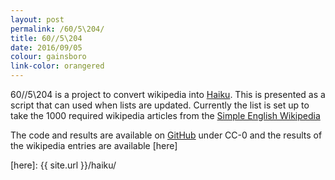 ```yaml
---
layout: post
permalink: /60/5\204/
title: 60//5\204
date: 2016/09/05
colour: gainsboro
link-color: orangered
---
```


60//5\204 is a project to convert wikipedia into [Haiku]. This is presented as a script that can used when lists are updated.
Currently the list is set up to take the 1000 required wikipedia articles from the [Simple English Wikipedia]

The code and results are available on [GitHub] under CC-0 and the results of the wikipedia entries are available [here]

[Haiku]: https://simple.wikipedia.org/wiki/Haiku
[Simple English Wikipedia]: https://simple.wikipedia.org/
[GitHub]: https://github.com/ixt/605204/
[here]: {{ site.url }}/haiku/
